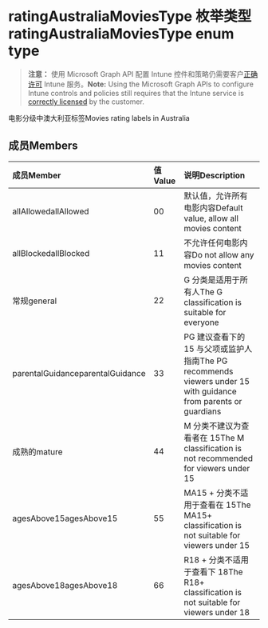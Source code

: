 # <a name="ratingaustraliamoviestype-enum-type"></a><span data-ttu-id="12ac6-101">ratingAustraliaMoviesType 枚举类型</span><span class="sxs-lookup"><span data-stu-id="12ac6-101">ratingAustraliaMoviesType enum type</span></span>

> <span data-ttu-id="12ac6-102">**注意：** 使用 Microsoft Graph API 配置 Intune 控件和策略仍需要客户[正确许可](https://go.microsoft.com/fwlink/?linkid=839381) Intune 服务。</span><span class="sxs-lookup"><span data-stu-id="12ac6-102">**Note:** Using the Microsoft Graph APIs to configure Intune controls and policies still requires that the Intune service is [correctly licensed](https://go.microsoft.com/fwlink/?linkid=839381) by the customer.</span></span>

<span data-ttu-id="12ac6-103">电影分级中澳大利亚标签</span><span class="sxs-lookup"><span data-stu-id="12ac6-103">Movies rating labels in Australia</span></span>
## <a name="members"></a><span data-ttu-id="12ac6-104">成员</span><span class="sxs-lookup"><span data-stu-id="12ac6-104">Members</span></span>
|<span data-ttu-id="12ac6-105">成员</span><span class="sxs-lookup"><span data-stu-id="12ac6-105">Member</span></span>|<span data-ttu-id="12ac6-106">值</span><span class="sxs-lookup"><span data-stu-id="12ac6-106">Value</span></span>|<span data-ttu-id="12ac6-107">说明</span><span class="sxs-lookup"><span data-stu-id="12ac6-107">Description</span></span>|
|:---|:---|:---|
|<span data-ttu-id="12ac6-108">allAllowed</span><span class="sxs-lookup"><span data-stu-id="12ac6-108">allAllowed</span></span>|<span data-ttu-id="12ac6-109">0</span><span class="sxs-lookup"><span data-stu-id="12ac6-109">0</span></span>|<span data-ttu-id="12ac6-110">默认值，允许所有电影内容</span><span class="sxs-lookup"><span data-stu-id="12ac6-110">Default value, allow all movies content</span></span>|
|<span data-ttu-id="12ac6-111">allBlocked</span><span class="sxs-lookup"><span data-stu-id="12ac6-111">allBlocked</span></span>|<span data-ttu-id="12ac6-112">1</span><span class="sxs-lookup"><span data-stu-id="12ac6-112">1</span></span>|<span data-ttu-id="12ac6-113">不允许任何电影内容</span><span class="sxs-lookup"><span data-stu-id="12ac6-113">Do not allow any movies content</span></span>|
|<span data-ttu-id="12ac6-114">常规</span><span class="sxs-lookup"><span data-stu-id="12ac6-114">general</span></span>|<span data-ttu-id="12ac6-115">2</span><span class="sxs-lookup"><span data-stu-id="12ac6-115">2</span></span>|<span data-ttu-id="12ac6-116">G 分类是适用于所有人</span><span class="sxs-lookup"><span data-stu-id="12ac6-116">The G classification is suitable for everyone</span></span>|
|<span data-ttu-id="12ac6-117">parentalGuidance</span><span class="sxs-lookup"><span data-stu-id="12ac6-117">parentalGuidance</span></span>|<span data-ttu-id="12ac6-118">3</span><span class="sxs-lookup"><span data-stu-id="12ac6-118">3</span></span>|<span data-ttu-id="12ac6-119">PG 建议查看下的 15 与父项或监护人指南</span><span class="sxs-lookup"><span data-stu-id="12ac6-119">The PG recommends viewers under 15 with guidance from parents or guardians</span></span>|
|<span data-ttu-id="12ac6-120">成熟的</span><span class="sxs-lookup"><span data-stu-id="12ac6-120">mature</span></span>|<span data-ttu-id="12ac6-121">4</span><span class="sxs-lookup"><span data-stu-id="12ac6-121">4</span></span>|<span data-ttu-id="12ac6-122">M 分类不建议为查看者在 15</span><span class="sxs-lookup"><span data-stu-id="12ac6-122">The M classification is not recommended for viewers under 15</span></span>|
|<span data-ttu-id="12ac6-123">agesAbove15</span><span class="sxs-lookup"><span data-stu-id="12ac6-123">agesAbove15</span></span>|<span data-ttu-id="12ac6-124">5</span><span class="sxs-lookup"><span data-stu-id="12ac6-124">5</span></span>|<span data-ttu-id="12ac6-125">MA15 + 分类不适用于查看在 15</span><span class="sxs-lookup"><span data-stu-id="12ac6-125">The MA15+ classification is not suitable for viewers under 15</span></span>|
|<span data-ttu-id="12ac6-126">agesAbove18</span><span class="sxs-lookup"><span data-stu-id="12ac6-126">agesAbove18</span></span>|<span data-ttu-id="12ac6-127">6</span><span class="sxs-lookup"><span data-stu-id="12ac6-127">6</span></span>|<span data-ttu-id="12ac6-128">R18 + 分类不适用于查看下 18</span><span class="sxs-lookup"><span data-stu-id="12ac6-128">The R18+ classification is not suitable for viewers under 18</span></span>|



